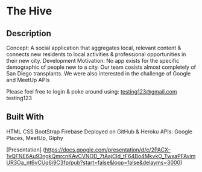 # The Hive

## Description
Concept: A social application that aggregates local, relevant content & connects new residents to local activities & professional opportunities in their new city.
Development Motivation: No app exists for the specific demographic of people new to a city. Our team cosists almost completely of San Diego transplants. We were also interested in the challenge of Google and MeetUp APIs

Please feel free to login & poke around using:
testing123@gmail.com
testing123

## Built With
HTML CSS BootStrap
Firebase
Deployed on GitHub & Heroku
APIs: Google Places, MeetUp, Giphy

[Presentation] (https://docs.google.com/presentation/d/e/2PACX-1vQFNE6Au93ngkQmrcnKAvCVNOD_7tAajCId_tF64Bo4MkvkO_TwxaPFAvimUR3Oa_nt6vCUq6i9C3fp/pub?start=false&loop=false&delayms=3000)